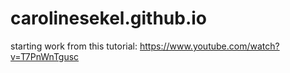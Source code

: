# carolinesekel.github.io

starting work from this tutorial: 
https://www.youtube.com/watch?v=T7PnWnTgusc
